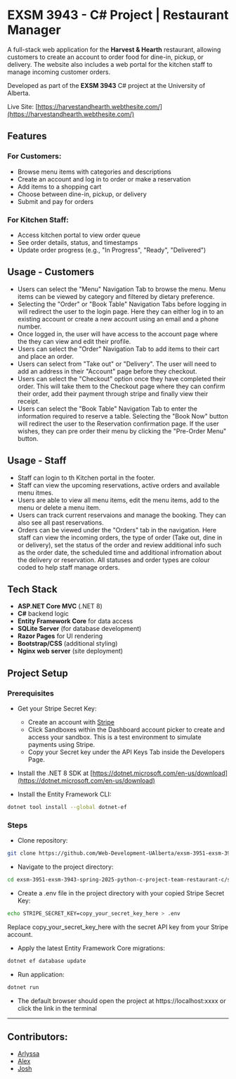# EXSM 3943 - C# Project | Restaurant Manager

A full-stack web application for the **Harvest & Hearth** restaurant, allowing customers to create an account to order food for dine-in, pickup, or delivery. The website also includes a web portal for the kitchen staff to manage incoming customer orders.

Developed as part of the **EXSM 3943** C# project at the University of Alberta.

Live Site: [https://harvestandhearth.webthesite.com/](https://harvestandhearth.webthesite.com/)

## Features

### For Customers:

- Browse menu items with categories and descriptions
- Create an account and log in to order or make a reservation
- Add items to a shopping cart
- Choose between dine-in, pickup, or delivery
- Submit and pay for orders

### For Kitchen Staff:

- Access kitchen portal to view order queue
- See order details, status, and timestamps
- Update order progress (e.g., "In Progress", "Ready", "Delivered")

## Usage - Customers

- Users can select the "Menu" Navigation Tab to browse the menu. Menu items can be viewed by category and filtered by dietary preference.
- Selecting the "Order" or "Book Table" Navigation Tabs before logging in will redirect the user to the login page. Here they can either log in to an existing account or create a new account using an email and a phone number.
- Once logged in, the user will have access to the account page where the they can view and edit their profile.
- Users can select the "Order" Navigation Tab to add items to their cart and place an order. 
- Users can select from "Take out" or "Delivery". The user will need to add an address in their "Account" page before they checkout.
- Users can select the "Checkout" option once they have completed their order. This will take them to the Checkout page where they can confirm their order, add their payment through stripe and finally view their receipt.
- Users can select the "Book Table" Navigation Tab to enter the information required to reserve a table. Selecting the "Book Now" button will redirect the user to the Reservation confirmation page. If the user wishes, they can pre order their menu by clicking the "Pre-Order Menu" button. 

## Usage - Staff 
- Staff can login to th Kitchen portal in the footer. 
- Staff can view the upcoming reservations, active orders and available menu itmes. 
- Users are able to view all menu items, edit the menu items, add to the menu or delete a menu item. 
- Users can track current reservaions and manage the booking. They can also see all past reservations. 
- Orders can be viewed under the "Orders" tab in the navigation. Here staff can view the incoming orders, the type of order (Take out, dine in or delivery), set the status of the order and review additional info such as the order date, the scheduled time and additional infromation about the delivery or reservation. All statuses and order types are colour coded to help staff manage orders. 

## Tech Stack

- **ASP.NET Core MVC** (.NET 8)
- **C#** backend logic
- **Entity Framework Core** for data access
- **SQLite Server** (for database development)
- **Razor Pages** for UI rendering
- **Bootstrap/CSS** (additional styling)
- **Nginx web server** (site deployment)

## Project Setup

### Prerequisites

- Get your Stripe Secret Key:
  - Create an account with [Stripe](https://dashboard.stripe.com/login)
  - Click Sandboxes within the Dashboard account picker to create and access your sandbox. This is a test environment to simulate payments using Stripe.
  - Copy your Secret key under the API Keys Tab inside the Developers Page.

- Install the .NET 8 SDK at [https://dotnet.microsoft.com/en-us/download](https://dotnet.microsoft.com/en-us/download)
- Install the Entity Framework CLI:

```bash
dotnet tool install --global dotnet-ef
```

### Steps

- Clone repository:

```bash
git clone https://github.com/Web-Development-UAlberta/exsm-3951-exsm-3943-spring-2025-python-c-project-team-restaurant-c.git
```

- Navigate to the project directory:

```bash
cd exsm-3951-exsm-3943-spring-2025-python-c-project-team-restaurant-c/src/RestaurantManager
```

- Create a .env file in the project directory with your copied Stripe Secret Key:

```bash
echo STRIPE_SECRET_KEY=copy_your_secret_key_here > .env
```

Replace copy_your_secret_key_here with the secret API key from your Stripe account.

- Apply the latest Entity Framework Core migrations:

```bash
dotnet ef database update
```

- Run application:

```bash
dotnet run
```

- The default browser should open the project at https://localhost:xxxx or click the link in the terminal

---

## Contributors:

- [Arlyssa](https://github.com/Arlyssa)
- [Alex](https://github.com/Pewpy)
- [Josh](https://github.com/jmantei)
